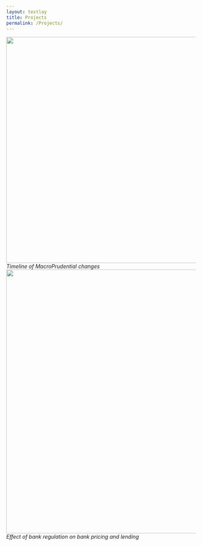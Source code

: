 ```yaml
---
layout: textlay
title: Projects
permalink: /Projects/
---
```





<img align="left" width="600" height="600" src="{{ site.url }}{{ site.baseurl }}/docs/assets/timeline.jpg" class="img-responsive" />
 <br>
    <em>Timeline of MacroPrudential changes</em>




<img align="center" width="700" height="700" src="{{ site.url }}{{ site.baseurl }}/docs/assets/Picture2.png" class="img-responsive" />
 <br>
    <em>Effect of bank regulation on bank pricing and lending</em>



